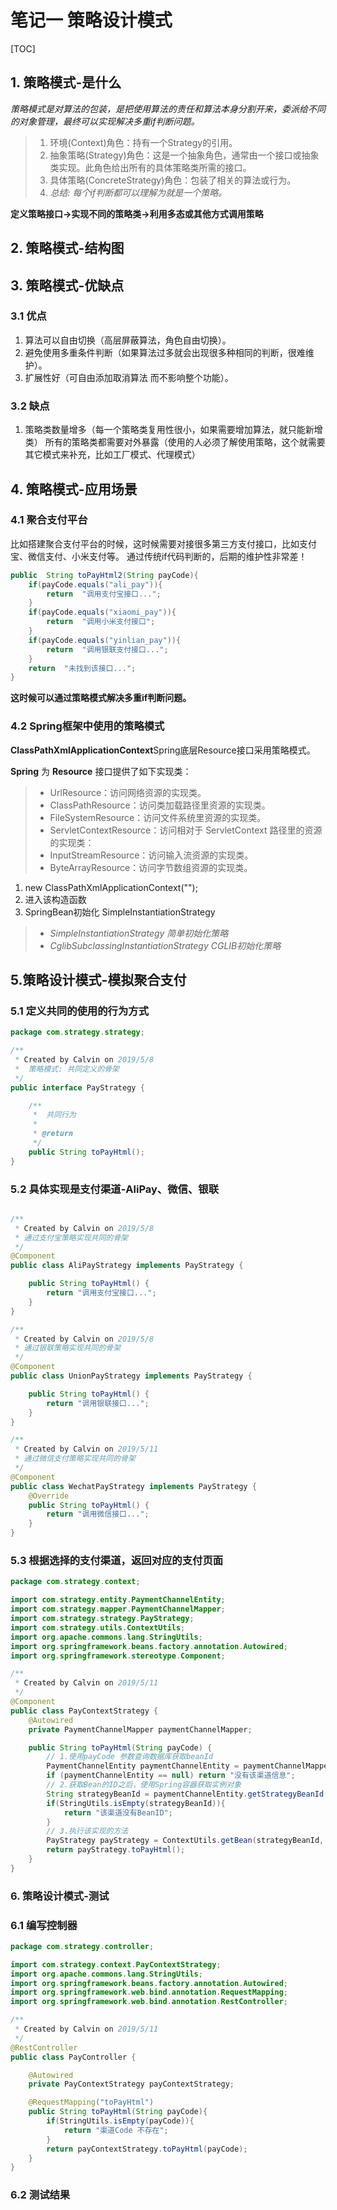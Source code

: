 # 笔记一 策略设计模式
[TOC]

## 1. 策略模式-是什么
*策略模式是对算法的包装，是把使用算法的责任和算法本身分割开来，委派给不同的对象管理，最终可以实现解决多重if判断问题。*

> 1. 环境(Context)角色：持有一个Strategy的引用。
> 2. 抽象策略(Strategy)角色：这是一个抽象角色，通常由一个接口或抽象类实现。此角色给出所有的具体策略类所需的接口。
> 3. 具体策略(ConcreteStrategy)角色：包装了相关的算法或行为。
> 4. *总结: 每个if判断都可以理解为就是一个策略。*

**定义策略接口->实现不同的策略类->利用多态或其他方式调用策略**

## 2. 策略模式-结构图


## 3. 策略模式-优缺点
### 3.1 优点
1. 算法可以自由切换（高层屏蔽算法，角色自由切换）。
2. 避免使用多重条件判断（如果算法过多就会出现很多种相同的判断，很难维护）。
3. 扩展性好（可自由添加取消算法 而不影响整个功能）。

### 3.2 缺点
1. 策略类数量增多（每一个策略类复用性很小，如果需要增加算法，就只能新增类）
所有的策略类都需要对外暴露（使用的人必须了解使用策略，这个就需要其它模式来补充，比如工厂模式、代理模式）


## 4. 策略模式-应用场景
### 4.1 聚合支付平台
比如搭建聚合支付平台的时候，这时候需要对接很多第三方支付接口，比如支付宝、微信支付、小米支付等。
通过传统if代码判断的，后期的维护性非常差！
```java
public  String toPayHtml2(String payCode){
    if(payCode.equals("ali_pay")){
        return  "调用支付宝接口...";
    }
    if(payCode.equals("xiaomi_pay")){
        return  "调用小米支付接口";
    }
    if(payCode.equals("yinlian_pay")){
        return  "调用银联支付接口...";
    }
    return  "未找到该接口...";
}
```
**这时候可以通过策略模式解决多重if判断问题。**


### 4.2 Spring框架中使用的策略模式

**ClassPathXmlApplicationContext**Spring底层Resource接口采用策略模式。

**Spring** 为 **Resource** 接口提供了如下实现类：
> - UrlResource：访问网络资源的实现类。
> - ClassPathResource：访问类加载路径里资源的实现类。
> - FileSystemResource：访问文件系统里资源的实现类。
> - ServletContextResource：访问相对于 ServletContext 路径里的资源的实现类：
> - InputStreamResource：访问输入流资源的实现类。
> - ByteArrayResource：访问字节数组资源的实现类。


1. new ClassPathXmlApplicationContext("");
2. 进入该构造函数
3. SpringBean初始化 SimpleInstantiationStrategy

> - *SimpleInstantiationStrategy  简单初始化策略*
> - *CglibSubclassingInstantiationStrategy CGLIB初始化策略*


## 5.策略设计模式-模拟聚合支付

### 5.1 定义共同的使用的行为方式
```java
package com.strategy.strategy;

/**
 * Created by Calvin on 2019/5/8
 *  策略模式: 共同定义的骨架
 */
public interface PayStrategy {

    /**
     *  共同行为
     *
     * @return
     */
    public String toPayHtml();
}
```

### 5.2 具体实现是支付渠道-AliPay、微信、银联
```java

/**
 * Created by Calvin on 2019/5/8
 * 通过支付宝策略实现共同的骨架
 */
@Component
public class AliPayStrategy implements PayStrategy {

    public String toPayHtml() {
        return "调用支付宝接口...";
    }
}

/**
 * Created by Calvin on 2019/5/8
 * 通过银联策略实现共同的骨架
 */
@Component
public class UnionPayStrategy implements PayStrategy {

    public String toPayHtml() {
        return "调用银联接口...";
    }
}

/**
 * Created by Calvin on 2019/5/11
 * 通过微信支付策略实现共同的骨架
 */
@Component
public class WechatPayStrategy implements PayStrategy {
    @Override
    public String toPayHtml() {
        return "调用微信接口...";
    }
}
```

### 5.3 根据选择的支付渠道，返回对应的支付页面
```java
package com.strategy.context;

import com.strategy.entity.PaymentChannelEntity;
import com.strategy.mapper.PaymentChannelMapper;
import com.strategy.strategy.PayStrategy;
import com.strategy.utils.ContextUtils;
import org.apache.commons.lang.StringUtils;
import org.springframework.beans.factory.annotation.Autowired;
import org.springframework.stereotype.Component;

/**
 * Created by Calvin on 2019/5/11
 */
@Component
public class PayContextStrategy {
    @Autowired
    private PaymentChannelMapper paymentChannelMapper;

    public String toPayHtml(String payCode) {
        // 1.使用payCode 参数查询数据库获取beanId
        PaymentChannelEntity paymentChannelEntity = paymentChannelMapper.getPaymentChannel(payCode);
        if (paymentChannelEntity == null) return "没有该渠道信息";
        // 2.获取Bean的ID之后，使用Spring容器获取实例对象
        String strategyBeanId = paymentChannelEntity.getStrategyBeanId();
        if(StringUtils.isEmpty(strategyBeanId)){
            return "该渠道没有BeanID";
        }
        // 3.执行该实现的方法
        PayStrategy payStrategy = ContextUtils.getBean(strategyBeanId, PayStrategy.class);
        return payStrategy.toPayHtml();
    }
}
```

### 6. 策略设计模式-测试
### 6.1 编写控制器
```java
package com.strategy.controller;

import com.strategy.context.PayContextStrategy;
import org.apache.commons.lang.StringUtils;
import org.springframework.beans.factory.annotation.Autowired;
import org.springframework.web.bind.annotation.RequestMapping;
import org.springframework.web.bind.annotation.RestController;

/**
 * Created by Calvin on 2019/5/11
 */
@RestController
public class PayController {

    @Autowired
    private PayContextStrategy payContextStrategy;

    @RequestMapping("toPayHtml")
    public String toPayHtml(String payCode){
        if(StringUtils.isEmpty(payCode)){
            return "渠道Code 不存在";
        }
        return payContextStrategy.toPayHtml(payCode);
    }
}
```

### 6.2 测试结果